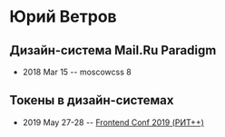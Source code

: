 # Юрий Ветров

## Дизайн-система Mail.Ru Paradigm​
- 2018 Mar 15 -- moscowcss 8    
## Токены в дизайн-системах
- 2019 May 27-28 -- [Frontend Conf 2019 (РИТ++)](https://www.youtube.com/watch?v=X3ciRPwzEMs)    
